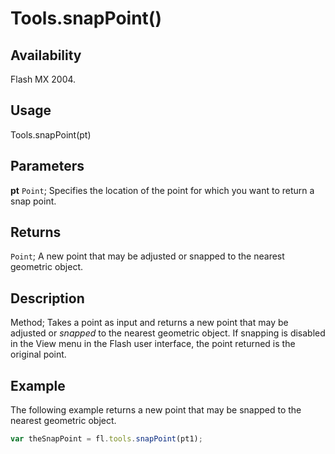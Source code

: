 # Tools.snapPoint()

## Availability

Flash MX 2004.

## Usage

Tools.snapPoint(pt)

## Parameters

**pt** `Point`; Specifies the location of the point for which you want to return a snap point.

## Returns

`Point`; A new point that may be adjusted or snapped to the nearest geometric object.

## Description

Method; Takes a point as input and returns a new point that may be adjusted or *snapped* to the nearest geometric object. If snapping is disabled in the View menu in the Flash user interface, the point returned is the original point.

## Example

The following example returns a new point that may be snapped to the nearest geometric object.

```javascript
var theSnapPoint = fl.tools.snapPoint(pt1);
```
